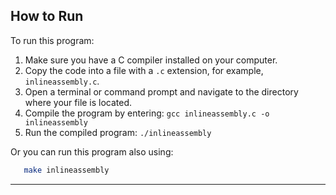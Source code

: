 ## How to Run

To run this program:

1. Make sure you have a C compiler installed on your computer.
2. Copy the code into a file with a `.c` extension, for example, `inlineassembly.c`.
3. Open a terminal or command prompt and navigate to the directory where your file is located.
4. Compile the program by entering: `gcc inlineassembly.c -o inlineassembly`
5. Run the compiled program: `./inlineassembly`

Or you can run this program also using:

```bash
   make inlineassembly
```

---